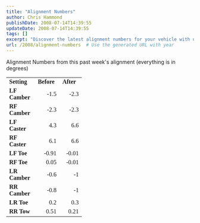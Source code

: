 ```yaml
---
title: "Alignment Numbers"
author: Chris Hammond
publishDate: 2008-07-14T14:39:55
updateDate: 2008-07-14T14:39:55
tags: []
excerpt: "Discover the latest alignment numbers for your vehicle with updates on camber, caster, and toe for optimal performance and safety."
url: /2008/alignment-numbers  # Use the generated URL with year
---
```

<p>Alignment Numbers from this past week's alignment (everything is in degrees)</p> <p> <table style="width: 152pt; border-collapse: collapse" cellspacing="0" cellpadding="0" width="202" border="0">     <colgroup><col style="width: 56pt; mso-width-source: userset; mso-width-alt: 2706" width="74"></col><col style="width: 48pt" span="2" width="64"></col></colgroup>     <tbody>         <tr style="height: 15pt" height="20">             <td class="xl65" style="border-right: #ece9d8; border-top: #ece9d8; border-left: #ece9d8; width: 56pt; border-bottom: #ece9d8; height: 15pt; background-color: transparent" width="74" height="20"><font face="Calibri" size="3"><strong>Setting</strong></font></td>             <td class="xl65" style="border-right: #ece9d8; border-top: #ece9d8; border-left: #ece9d8; width: 48pt; border-bottom: #ece9d8; background-color: transparent" width="64"><font face="Calibri" size="3"><strong>Before</strong></font></td>             <td class="xl65" style="border-right: #ece9d8; border-top: #ece9d8; border-left: #ece9d8; width: 48pt; border-bottom: #ece9d8; background-color: transparent" width="64"><font face="Calibri" size="3"><strong>After</strong></font></td>         </tr>         <tr style="height: 15pt" height="20">             <td class="xl65" style="border-right: #ece9d8; border-top: #ece9d8; border-left: #ece9d8; border-bottom: #ece9d8; height: 15pt; background-color: transparent" height="20"><strong><font face="Calibri" size="3">LF Camber</font></strong></td>             <td style="border-right: #ece9d8; border-top: #ece9d8; border-left: #ece9d8; border-bottom: #ece9d8; background-color: transparent" align="right"><font face="Calibri" size="3">-1.5</font></td>             <td style="border-right: #ece9d8; border-top: #ece9d8; border-left: #ece9d8; border-bottom: #ece9d8; background-color: transparent" align="right"><font face="Calibri" size="3">-2.3</font></td>         </tr>         <tr style="height: 15pt" height="20">             <td class="xl65" style="border-right: #ece9d8; border-top: #ece9d8; border-left: #ece9d8; border-bottom: #ece9d8; height: 15pt; background-color: transparent" height="20"><strong><font face="Calibri" size="3">RF Camber</font></strong></td>             <td style="border-right: #ece9d8; border-top: #ece9d8; border-left: #ece9d8; border-bottom: #ece9d8; background-color: transparent" align="right"><font face="Calibri" size="3">-2.3</font></td>             <td style="border-right: #ece9d8; border-top: #ece9d8; border-left: #ece9d8; border-bottom: #ece9d8; background-color: transparent" align="right"><font face="Calibri" size="3">-2.3</font></td>         </tr>         <tr style="height: 15pt" height="20">             <td class="xl65" style="border-right: #ece9d8; border-top: #ece9d8; border-left: #ece9d8; border-bottom: #ece9d8; height: 15pt; background-color: transparent" height="20"><strong><font face="Calibri" size="3">LF Caster</font></strong></td>             <td style="border-right: #ece9d8; border-top: #ece9d8; border-left: #ece9d8; border-bottom: #ece9d8; background-color: transparent" align="right"><font face="Calibri" size="3">4.3</font></td>             <td style="border-right: #ece9d8; border-top: #ece9d8; border-left: #ece9d8; border-bottom: #ece9d8; background-color: transparent" align="right"><font face="Calibri" size="3">6.6</font></td>         </tr>         <tr style="height: 15pt" height="20">             <td class="xl65" style="border-right: #ece9d8; border-top: #ece9d8; border-left: #ece9d8; border-bottom: #ece9d8; height: 15pt; background-color: transparent" height="20"><strong><font face="Calibri" size="3">RF Caster</font></strong></td>             <td style="border-right: #ece9d8; border-top: #ece9d8; border-left: #ece9d8; border-bottom: #ece9d8; background-color: transparent" align="right"><font face="Calibri" size="3">6.1</font></td>             <td style="border-right: #ece9d8; border-top: #ece9d8; border-left: #ece9d8; border-bottom: #ece9d8; background-color: transparent" align="right"><font face="Calibri" size="3">6.6</font></td>         </tr>         <tr style="height: 15pt" height="20">             <td class="xl65" style="border-right: #ece9d8; border-top: #ece9d8; border-left: #ece9d8; border-bottom: #ece9d8; height: 15pt; background-color: transparent" height="20"><strong><font face="Calibri" size="3">LF Toe</font></strong></td>             <td style="border-right: #ece9d8; border-top: #ece9d8; border-left: #ece9d8; border-bottom: #ece9d8; background-color: transparent" align="right"><font face="Calibri" size="3">-0.91</font></td>             <td style="border-right: #ece9d8; border-top: #ece9d8; border-left: #ece9d8; border-bottom: #ece9d8; background-color: transparent" align="right"><font face="Calibri" size="3">-0.01</font></td>         </tr>         <tr style="height: 15pt" height="20">             <td class="xl65" style="border-right: #ece9d8; border-top: #ece9d8; border-left: #ece9d8; border-bottom: #ece9d8; height: 15pt; background-color: transparent" height="20"><strong><font face="Calibri" size="3">RF Toe</font></strong></td>             <td style="border-right: #ece9d8; border-top: #ece9d8; border-left: #ece9d8; border-bottom: #ece9d8; background-color: transparent" align="right"><font face="Calibri" size="3">0.05</font></td>             <td style="border-right: #ece9d8; border-top: #ece9d8; border-left: #ece9d8; border-bottom: #ece9d8; background-color: transparent" align="right"><font face="Calibri" size="3">-0.01</font></td>         </tr>         <tr style="height: 15pt" height="20">             <td class="xl65" style="border-right: #ece9d8; border-top: #ece9d8; border-left: #ece9d8; border-bottom: #ece9d8; height: 15pt; background-color: transparent" height="20"><strong><font face="Calibri" size="3">LR Camber</font></strong></td>             <td style="border-right: #ece9d8; border-top: #ece9d8; border-left: #ece9d8; border-bottom: #ece9d8; background-color: transparent" align="right"><font face="Calibri" size="3">-0.6</font></td>             <td style="border-right: #ece9d8; border-top: #ece9d8; border-left: #ece9d8; border-bottom: #ece9d8; background-color: transparent" align="right"><font face="Calibri" size="3">-1</font></td>         </tr>         <tr style="height: 15pt" height="20">             <td class="xl65" style="border-right: #ece9d8; border-top: #ece9d8; border-left: #ece9d8; border-bottom: #ece9d8; height: 15pt; background-color: transparent" height="20"><strong><font face="Calibri" size="3">RR Camber</font></strong></td>             <td style="border-right: #ece9d8; border-top: #ece9d8; border-left: #ece9d8; border-bottom: #ece9d8; background-color: transparent" align="right"><font face="Calibri" size="3">-0.8</font></td>             <td style="border-right: #ece9d8; border-top: #ece9d8; border-left: #ece9d8; border-bottom: #ece9d8; background-color: transparent" align="right"><font face="Calibri" size="3">-1</font></td>         </tr>         <tr style="height: 15pt" height="20">             <td class="xl65" style="border-right: #ece9d8; border-top: #ece9d8; border-left: #ece9d8; border-bottom: #ece9d8; height: 15pt; background-color: transparent" height="20"><strong><font face="Calibri" size="3">LR Toe</font></strong></td>             <td style="border-right: #ece9d8; border-top: #ece9d8; border-left: #ece9d8; border-bottom: #ece9d8; background-color: transparent" align="right"><font face="Calibri" size="3">0.2</font></td>             <td style="border-right: #ece9d8; border-top: #ece9d8; border-left: #ece9d8; border-bottom: #ece9d8; background-color: transparent" align="right"><font face="Calibri" size="3">0.3</font></td>         </tr>         <tr style="height: 15pt" height="20">             <td class="xl65" style="border-right: #ece9d8; border-top: #ece9d8; border-left: #ece9d8; border-bottom: #ece9d8; height: 15pt; background-color: transparent" height="20"><strong><font face="Calibri" size="3">RR Tow</font></strong></td>             <td style="border-right: #ece9d8; border-top: #ece9d8; border-left: #ece9d8; border-bottom: #ece9d8; background-color: transparent" align="right"><font face="Calibri" size="3">0.51</font></td>             <td style="border-right: #ece9d8; border-top: #ece9d8; border-left: #ece9d8; border-bottom: #ece9d8; background-color: transparent" align="right"><font face="Calibri" size="3">0.21</font></td>         </tr>     </tbody> </table> </p> <p>&#160;</p>

